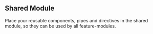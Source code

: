 ## Shared Module

Place your reusable components, pipes and directives in the shared module, so they can be used by all feature-modules.